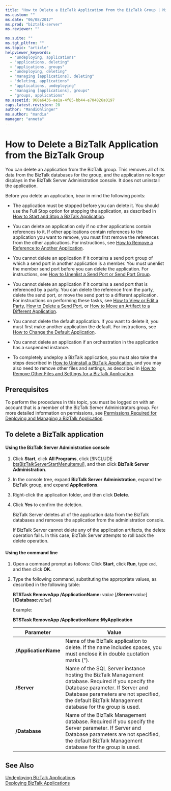 ```yaml
---
title: "How to Delete a BizTalk Application from the BizTalk Group | Microsoft Docs"
ms.custom: ""
ms.date: "06/08/2017"
ms.prod: "biztalk-server"
ms.reviewer: ""

ms.suite: ""
ms.tgt_pltfrm: ""
ms.topic: "article"
helpviewer_keywords: 
  - "undeploying, applications"
  - "applications, deleting"
  - "applications, groups"
  - "undeploying, deleting"
  - "managing [applications], deleting"
  - "deleting, applications"
  - "applications, undeploying"
  - "managing [applications], groups"
  - "groups, applications"
ms.assetid: 968a6436-ae1a-4f85-bb44-e704826a0197
caps.latest.revision: 28
author: "MandiOhlinger"
ms.author: "mandia"
manager: "anneta"
---
```

# How to Delete a BizTalk Application from the BizTalk Group
You can delete an application from the BizTalk group. This removes all of its data from the BizTalk databases for the group, and the application no longer displays in the BizTalk Server Administration console. It does not uninstall the application.  
  
 Before you delete an application, bear in mind the following points:  
  
-   The application must be stopped before you can delete it. You should use the Full Stop option for stopping the application, as described in [How to Start and Stop a BizTalk Application](../core/how-to-start-and-stop-a-biztalk-application.md).  
  
-   You can delete an application only if no other applications contain references to it. If other applications contain references to the application you want to remove, you must first remove the references from the other applications. For instructions, see [How to Remove a Reference to Another Application](../core/how-to-remove-a-reference-to-another-application.md).  
  
-   You cannot delete an application if it contains a send port group of which a send port in another application is a member. You must unenlist the member send port before you can delete the application. For instructions, see [How to Unenlist a Send Port or Send Port Group](../core/how-to-unenlist-a-send-port-or-send-port-group.md).  
  
-   You cannot delete an application if it contains a send port that is referenced by a party. You can delete the reference from the party, delete the send port, or move the send port to a different application. For instructions on performing these tasks, see [How to View or Edit a Party](http://msdn.microsoft.com/library/42e6f3a0-8f7d-4f6c-ab05-a1fab7bf46ca), [How to Delete a Send Port](../core/how-to-delete-a-send-port.md), or [How to Move an Artifact to a Different Application](../core/how-to-move-an-artifact-to-a-different-application.md).  
  
-   You cannot delete the default application. If you want to delete it, you must first make another application the default. For instructions, see [How to Change the Default Application](../core/how-to-change-the-default-application.md).  
  
-   You cannot delete an application if an orchestration in the application has a suspended instance.  
  
-   To completely undeploy a BizTalk application, you must also take the steps described in [How to Uninstall a BizTalk Application](../core/how-to-uninstall-a-biztalk-application.md), and you may also need to remove other files and settings, as described in [How to Remove Other Files and Settings for a BizTalk Application](../core/how-to-remove-other-files-and-settings-for-a-biztalk-application.md).  
  
## Prerequisites  
 To perform the procedures in this topic, you must be logged on with an account that is a member of the BizTalk Server Administrators group. For more detailed information on permissions, see [Permissions Required for Deploying and Managing a BizTalk Application](../core/permissions-required-for-deploying-and-managing-a-biztalk-application.md).  
  
## To delete a BizTalk application  
  
#### Using the BizTalk Server Administration console  
  
1. Click <strong>Start</strong>, click <strong>All Programs</strong>, click [!INCLUDE [btsBizTalkServerStartMenuItemui](../includes/btsbiztalkserverstartmenuitemui-md.md)], and then click <strong>BizTalk Server Administration</strong>.  
  
2. In the console tree, expand  **BizTalk Server Administration**, expand the BizTalk group, and expand **Applications**.  
  
3. Right-click the application folder, and then click **Delete**.  
  
4. Click **Yes** to confirm the deletion.  
  
    BizTalk Server deletes all of the application data from the BizTalk databases and removes the application from the administration console.  
  
    If BizTalk Server cannot delete any of the application artifacts, the delete operation fails. In this case, BizTalk Server attempts to roll back the delete operation.  
  
#### Using the command line  
  
1. Open a command prompt as follows: Click **Start**, click **Run**, type `cmd`, and then click **OK**.  
  
2. Type the following command, substituting the appropriate values, as described in the following table:  
  
    <strong>BTSTask RemoveApp /ApplicationName:</strong> <em>value</em> [<strong>/Server:</strong><em>value</em>] [<strong>/Database:</strong><em>value</em>]  
  
    Example:  
  
    **BTSTask RemoveApp /ApplicationName:MyApplication**  
  
   |Parameter|Value|  
   |---------------|-----------|  
   |**/ApplicationName**|Name of the BizTalk application to delete. If the name includes spaces, you must enclose it in double quotation marks (").|  
   |**/Server**|Name of the SQL Server instance hosting the BizTalk Management database. Required if you specify the Database parameter. If Server and Database parameters are not specified, the default BizTalk Management database for the group is used.|  
   |**/Database**|Name of the BizTalk Management database. Required if you specify the Server parameter. If Server and Database parameters are not specified, the default BizTalk Management database for the group is used.|  
  
## See Also  
 [Undeploying BizTalk Applications](../core/undeploying-biztalk-applications.md)   
 [Deploying BizTalk Applications](../core/deploying-biztalk-applications.md)